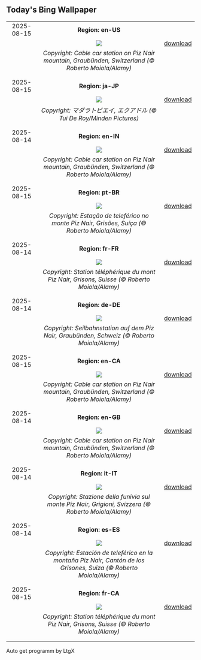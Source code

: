 ## Today's Bing Wallpaper
|      |      |      |
| :----: | :----: | :----: |
|2025-08-15|**Region: en-US**||
||![](https://www.bing.com/th?id=OHR.PizNairPeak_EN-US9097547756_UHD.jpg&pid=hp&w=1152&h=648&rs=1&c=4)| [download](https://www.bing.com/th?id=OHR.PizNairPeak_EN-US9097547756_UHD.jpg)|
||*Copyright: Cable car station on Piz Nair mountain, Graubünden, Switzerland (© Roberto Moiola/Alamy)*
||
|||
|2025-08-15|**Region: ja-JP**||
||![](https://www.bing.com/th?id=OHR.SpottedEagleRay_JA-JP3008170568_UHD.jpg&pid=hp&w=1152&h=648&rs=1&c=4)| [download](https://www.bing.com/th?id=OHR.SpottedEagleRay_JA-JP3008170568_UHD.jpg)|
||*Copyright: マダラトビエイ, エクアドル (© Tui De Roy/Minden Pictures)*
||
|||
|2025-08-14|**Region: en-IN**||
||![](https://www.bing.com/th?id=OHR.PizNairPeak_EN-IN4426119374_UHD.jpg&pid=hp&w=1152&h=648&rs=1&c=4)| [download](https://www.bing.com/th?id=OHR.PizNairPeak_EN-IN4426119374_UHD.jpg)|
||*Copyright: Cable car station on Piz Nair mountain, Graubünden, Switzerland (© Roberto Moiola/Alamy)*
||
|||
|2025-08-15|**Region: pt-BR**||
||![](https://www.bing.com/th?id=OHR.PizNairPeak_PT-BR9393263322_UHD.jpg&pid=hp&w=1152&h=648&rs=1&c=4)| [download](https://www.bing.com/th?id=OHR.PizNairPeak_PT-BR9393263322_UHD.jpg)|
||*Copyright: Estação de teleférico no monte Piz Nair, Grisões, Suíça (© Roberto Moiola/Alamy)*
||
|||
|2025-08-14|**Region: fr-FR**||
||![](https://www.bing.com/th?id=OHR.PizNairPeak_FR-FR5851853861_UHD.jpg&pid=hp&w=1152&h=648&rs=1&c=4)| [download](https://www.bing.com/th?id=OHR.PizNairPeak_FR-FR5851853861_UHD.jpg)|
||*Copyright: Station téléphérique du mont Piz Nair, Grisons, Suisse (© Roberto Moiola/Alamy)*
||
|||
|2025-08-14|**Region: de-DE**||
||![](https://www.bing.com/th?id=OHR.PizNairPeak_DE-DE6932582005_UHD.jpg&pid=hp&w=1152&h=648&rs=1&c=4)| [download](https://www.bing.com/th?id=OHR.PizNairPeak_DE-DE6932582005_UHD.jpg)|
||*Copyright: Seilbahnstation auf dem Piz Nair, Graubünden, Schweiz (© Roberto Moiola/Alamy)*
||
|||
|2025-08-15|**Region: en-CA**||
||![](https://www.bing.com/th?id=OHR.PizNairPeak_EN-CA7466482253_UHD.jpg&pid=hp&w=1152&h=648&rs=1&c=4)| [download](https://www.bing.com/th?id=OHR.PizNairPeak_EN-CA7466482253_UHD.jpg)|
||*Copyright: Cable car station on Piz Nair mountain, Graubünden, Switzerland (© Roberto Moiola/Alamy)*
||
|||
|2025-08-14|**Region: en-GB**||
||![](https://www.bing.com/th?id=OHR.PizNairPeak_EN-GB2398585795_UHD.jpg&pid=hp&w=1152&h=648&rs=1&c=4)| [download](https://www.bing.com/th?id=OHR.PizNairPeak_EN-GB2398585795_UHD.jpg)|
||*Copyright: Cable car station on Piz Nair mountain, Graubünden, Switzerland (© Roberto Moiola/Alamy)*
||
|||
|2025-08-14|**Region: it-IT**||
||![](https://www.bing.com/th?id=OHR.PizNairPeak_IT-IT2958589125_UHD.jpg&pid=hp&w=1152&h=648&rs=1&c=4)| [download](https://www.bing.com/th?id=OHR.PizNairPeak_IT-IT2958589125_UHD.jpg)|
||*Copyright: Stazione della funivia sul monte Piz Nair, Grigioni, Svizzera (© Roberto Moiola/Alamy)*
||
|||
|2025-08-14|**Region: es-ES**||
||![](https://www.bing.com/th?id=OHR.PizNairPeak_ES-ES4449735655_UHD.jpg&pid=hp&w=1152&h=648&rs=1&c=4)| [download](https://www.bing.com/th?id=OHR.PizNairPeak_ES-ES4449735655_UHD.jpg)|
||*Copyright: Estación de teleférico en la montaña Piz Nair, Cantón de los Grisones, Suiza (© Roberto Moiola/Alamy)*
||
|||
|2025-08-15|**Region: fr-CA**||
||![](https://www.bing.com/th?id=OHR.PizNairPeak_FR-CA6049160624_UHD.jpg&pid=hp&w=1152&h=648&rs=1&c=4)| [download](https://www.bing.com/th?id=OHR.PizNairPeak_FR-CA6049160624_UHD.jpg)|
||*Copyright: Station téléphérique du mont Piz Nair, Grisons, Suisse (© Roberto Moiola/Alamy)*
||
|||

Auto get programm by LtgX

